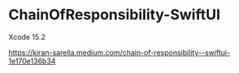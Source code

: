 # ChainOfResponsibility-SwiftUI

Xcode 15.2

https://kiran-sarella.medium.com/chain-of-responsibility-️-swiftui-1e170e136b34
